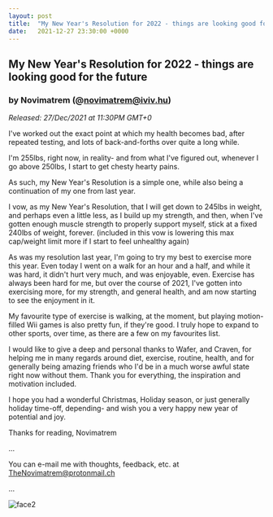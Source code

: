 ```yaml
---
layout: post
title:  "My New Year's Resolution for 2022 - things are looking good for the future"
date:   2021-12-27 23:30:00 +0000
---
```

## My New Year's Resolution for 2022 - things are looking good for the future
### by Novimatrem (@novimatrem@iviv.hu)
*Released: 27/Dec/2021 at 11:30PM GMT+0*


I've worked out the exact point at which my health becomes bad, after repeated testing, and lots of back-and-forths over quite a long while. 

I'm 255lbs, right now, in reality- and from what I've figured out, whenever I go above 250lbs, I start to get chesty hearty pains.

As such, my New Year's Resolution is a simple one, while also being a continuation of my one from last year.

I vow, as my New Year's Resolution, that I will get down to 245lbs in weight, and perhaps even a little less, as I build up my strength, and then, when I've gotten enough muscle strength to properly support myself, stick at a fixed 240lbs of weight, forever. (included in this vow is lowering this max cap/weight limit more if I start to feel unhealthy again)

As was my resolution last year, I'm going to try my best to exercise more this year. Even today I went on a walk for an hour and a half, and while it was hard, it didn't hurt very much, and was enjoyable, even. 
Exercise has always been hard for me, but over the course of 2021, I've gotten into exercising more, for my strength, and general health, and am now starting to see the enjoyment in it.

My favourite type of exercise is walking, at the moment, but playing motion-filled Wii games is also pretty fun, if they're good. I truly hope to expand to other sports, over time, as there are a few on my favourites list.

I would like to give a deep and personal thanks to Wafer, and Craven, for helping me in many regards around diet, exercise, routine, health, and for generally being amazing friends who I'd be in a much worse awful state right now without them. Thank you for everything, the inspiration and motivation included.

I hope you had a wonderful Christmas, Holiday season, or just generally holiday time-off, depending- and wish you a very happy new year of potential and joy.

Thanks for reading,
Novimatrem


...

You can e-mail me with thoughts, feedback, etc. at [TheNovimatrem@protonmail.ch](mailto:TheNovimatrem@protonmail.ch)

...

![face2](https://gitlab.com/Novimatrem/blog/-/raw/master/face2.png)
